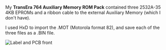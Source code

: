 My **TransEra 764 Auxiliary Memory ROM Pack** contained three 2532A-35 4KB EPROMs and a ribbon cable to the external Auxiliary Memory (which I don't have). 

I used HxD to import the .MOT (Motorola format 82), and save each of the three files as a .BIN file.  

![Label and PCB front](./SPUromPackinside.jpg)


